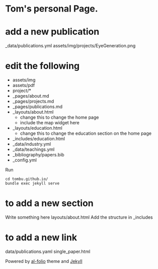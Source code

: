 # Tom's personal Page.

# add a new publication
_data/publications.yml
assets/img/projects/EyeGeneration.png

# edit the following
- assets/img
- assets/pdf
- project/*
- _pages/about.md
- _pages/projects.md
- _pages/publications.md
- _layouts/about.html
	* change this to change the home page
	* include the map widget here
- _layouts/education.html
	* change this to change the education section on the home page
- _includes/education.html
- _data/industry.yml
- _data/teachings.yml
- _bibliography/papers.bib
- _config.yml

Run 
```
cd tombu.github.io/
bundle exec jekyll serve
```

# to add a new section
Write something here
layouts/about.html
    <!-- <hr> -->
    <!-- {% include teaching.html %} -->
Add the structure in _includes


# to add a new link
data/publications.yaml
single_paper.html





Powered by [al-folio](https://github.com/alshedivat/al-folio) theme and [Jekyll](https://jekyllrb.com/)
